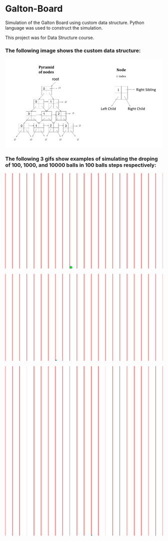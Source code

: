 # Galton-Board

Simulation of the Galton Board using custom data structure. Python language was used to construct the simulation.

This project was for Data Structure course.

### The following image shows the custom data structure:
![alt='Galton Board Data Structure'](https://raw.githubusercontent.com/UOIT-2017-SOFE2715U-2/Galton-Board/master/Galton%20Board%20Structure.png)

### The following 3 gifs show examples of simulating the droping of 100, 1000, and 10000 balls in 100 balls steps respectively:

![alt='gif of dropping 100 balls'](https://github.com/UOIT-2017-SOFE2715U-2/Galton-Board/blob/master/100.gif?raw=true)

![alt='gif of dropping 1000'](https://github.com/UOIT-2017-SOFE2715U-2/Galton-Board/blob/master/1000.gif?raw=true)

![alt='gif of dropping 10,000 balls in 100 balls steps'](https://github.com/UOIT-2017-SOFE2715U-2/Galton-Board/blob/master/10000_100_step.gif?raw=true)
